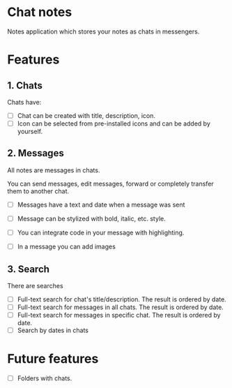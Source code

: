 # Chat notes

Notes application which stores your notes as chats in messengers.

# Features

## 1. Chats

Chats have:

- [ ] Chat can be created with title, description, icon.
- [ ] Icon can be selected from pre-installed icons and can be added by yourself.

## 2. Messages

All notes are messages in chats.

You can send messages, edit messages, forward or completely transfer them to another chat.

- [ ] Messages have a text and date when a message was sent
- [ ] Message can be stylized with bold, italic, etc. style.
- [ ] You can integrate code in your message with highlighting. 
- [ ] In a message you can add images


## 3. Search

There are searches
- [ ] Full-text search for chat's title/description. The result is ordered by date.
- [ ] Full-text search for messages in all chats. The result is ordered by date.
- [ ] Full-text search for messages in specific chat. The result is ordered by date.
- [ ] Search by dates in chats

# Future features

- [ ] Folders with chats.